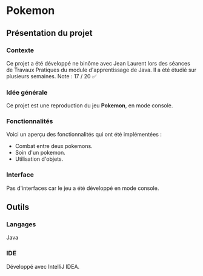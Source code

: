 # Pokemon

## Présentation du projet
### Contexte
Ce projet a été développé ne binôme avec Jean Laurent lors des séances de Travaux Pratiques du module d'apprentissage de Java. Il a été étudié sur plusieurs semaines.
Note : 17 / 20 ✅
### Idée générale
Ce projet est une reproduction du jeu **Pokemon**, en mode console. 
### Fonctionnalités
Voici un aperçu des fonctionnalités qui ont été implémentées :
- Combat entre deux pokemons.
- Soin d'un pokemon.
- Utilisation d'objets.
### Interface
Pas d'interfaces car le jeu a été développé en mode console.

## Outils
### Langages
Java
### IDE
Développé avec IntelliJ IDEA.
